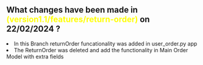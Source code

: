 
What changes have been made in <strong style='color:yellow'>(version1.1/features/return-order)</strong> on <b>22/02/2024 </b>?
------
<li>
In this Branch  returnOrder funcationality was added in user_order.py app 
 </li>
<li>
  The ReturnOrder was deleted and add the functionality in Main Order Model with extra fields
 </li>





